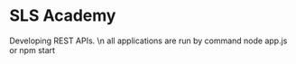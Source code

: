 # SLS Academy
Developing REST APIs. 
\n all applications are run by command node app.js or npm start
